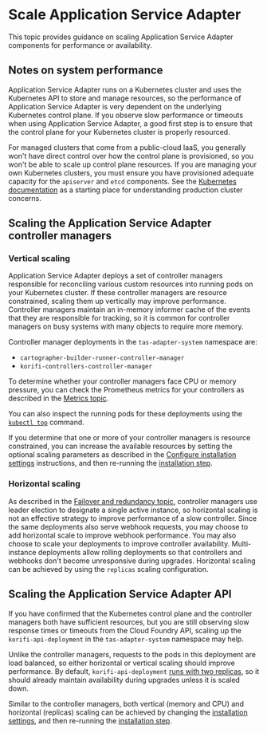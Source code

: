 # Scale Application Service Adapter

This topic provides guidance on scaling Application Service Adapter components
for performance or availability.

## <a id="system-performance"></a>Notes on system performance

Application Service Adapter runs on a Kubernetes cluster and
uses the Kubernetes API to store and manage resources, so the
performance of Application Service Adapter is very dependent on
the underlying Kubernetes control plane. If you observe slow performance or
timeouts when using Application Service Adapter, a good first step is to
ensure that the control plane for your Kubernetes cluster is properly resourced.

For managed clusters that come from a public-cloud IaaS, you generally won't
have direct control over how the control plane is provisioned, so you won't be
able to scale up control plane resources. If you are managing your own
Kubernetes clusters, you must ensure you have provisioned adequate
capacity for the `apiserver` and `etcd` components. See the [Kubernetes
documentation](https://kubernetes.io/docs/setup/production-environment/) as a
starting place for understanding production cluster concerns.

## <a id="controllers"></a>Scaling the Application Service Adapter controller managers

### Vertical scaling
Application Service Adapter deploys a set of controller managers responsible
for reconciling various custom resources into running pods on your Kubernetes
cluster. If these controller managers are resource constrained, scaling them up
vertically may improve performance. Controller managers maintain an in-memory
informer cache of the events that they are responsible for tracking, so it is
common for controller managers on busy systems with many objects to require more
memory.

Controller manager deployments in the `tas-adapter-system` namespace are:

- `cartographer-builder-runner-controller-manager`
- `korifi-controllers-controller-manager`

To determine whether your controller managers face CPU or memory
pressure, you can check the Prometheus metrics for your controllers as described
in the [Metrics topic](logging-and-metrics.md#metrics).

You can also inspect the running pods for these deployments using the [`kubectl
top`](https://kubernetes.io/docs/reference/generated/kubectl/kubectl-commands#top)
command.

If you determine that one or more of your controller managers is resource
constrained, you can increase the available resources by setting the optional
scaling parameters as described in the [Configure installation
settings](install.md#configure-installation-settings) instructions, and then
re-running the [installation step](install.md#install-adapter).

### Horizontal scaling

As described in the [Failover and redundancy
topic](failover-and-redundancy.md#controllers), controller managers use
leader election to designate a single active instance, so horizontal scaling is
not an effective strategy to improve performance of a slow controller. Since the
same deployments also serve webhook requests, you may choose to add horizontal scale
to improve webhook performance. You may also choose to scale your
deployments to improve controller availability. Multi-instance deployments
allow rolling deployments so that controllers and webhooks don't become
unresponsive during upgrades. Horizontal scaling can be achieved by using the
`replicas` scaling configuration.

## <a id="api"></a>Scaling the Application Service Adapter API

If you have confirmed that the Kubernetes control plane and the controller
managers both have sufficient resources, but you are still observing slow
response times or timeouts from the Cloud Foundry API, scaling up the
`korifi-api-deployment` in the `tas-adapter-system` namespace may help.

Unlike the controller managers, requests to the pods in this deployment are
load balanced, so either horizontal or vertical scaling should improve performance.
By default, `korifi-api-deployment` [runs with two
replicas](failover-and-redundancy.md#cloud-foundry-api), so it should already
maintain availability during upgrades unless it is scaled down.

Similar to the controller managers, both vertical (memory and CPU) and
horizontal (replicas) scaling can be achieved by changing the [installation
settings](install.md#configure-installation-settings), and then
re-running the [installation step](install.md#install-adapter).
